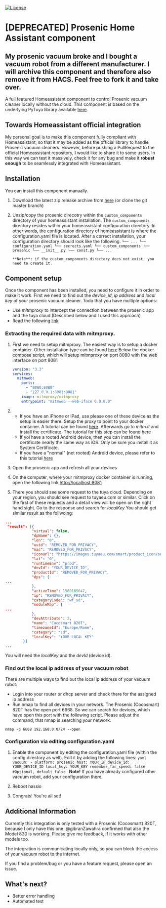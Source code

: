 [![License][license-shield]](LICENSE.md)

# [DEPRECATED] Prosenic Home Assistant component

## My prosenic vacuum broke and I bought a vacuum robot from a different manufacturer. I will archive this component and therefore also remove it from HACS. Feel free to fork it and take over.

A full featured Homeassistant component to control Prosenic vacuum cleaner locally without the cloud.
This component is based on the underlying PyTuya library available [here][pytuya].

## Towards Homeassistant official integration

My personal goal is to make this component fully compliant with Homeassistant, so
that it may be added as the official library to handle Prosenic vacuum cleaners.
However, before pushing a PullRequest to the official Homeassistant repository, I would like to share it to some users.
In this way we can test it massively, check it for any bug and make it **robust enough** to be seamlessly integrated
with Homeassistant.

## Installation

You can install this component manually.

1.  Download the latest zip release archive from [here][release-zip] (or clone the git master branch)
2.  Unzip/copy the prosenic direcotry within the `custom_components` directory of your homeassistant installation.
    The `custom_components` directory resides within your homeassistant configuration directory.
    In other words, the configuration directory of homeassistant is where the configuration.yaml file is located.
    After a correct installation, your configuration directory should look like the following.
    `└── ... └── configuration.yaml └── secrects.yaml └── custom_components └── prosenic └── __init__.py └── const.py └── ...`

        **Note**: if the custom_components directory does not exist, you need to create it.

## Component setup

Once the component has been installed, you need to configure it in order to make it work.
First we need to find out the _device_id_, _ip address_ and _local key_ of your prosenic vacuum cleaner.
Todo that you have multiple options:

- Use _mitmproxy_ to intercept the connection between the prosenic app and the tuya cloud (Described below and I used this approach)
- Read the following [link][tuyaapi-docs]

### Extracting the required data with mitmproxy.

1. First we need to setup mitmproxy. The easiest way is to setup a docker container. Other installation type can be found [here][mitmproxy-install]
   Below the docker-compose script, which will setup mitmproxy on port 8080 with the web interface on port 8081
   ```yaml
   version: "3.3"
   services:
     mitmweb:
       ports:
         - "8080:8080"
         - "127.0.0.1:8081:8081"
       image: mitmproxy/mitmproxy
       entrypoint: "mitmweb --web-iface 0.0.0.0"
   ```
1. - If you have an iPhone or iPad, use please one of these device as the setup is easier there.
     Setup the proxy to point to your docker container. A tutorial can be found [here][ios-proxy].
     Afterwards go to _mitm.it_ and install the certificate. The tutorial for this step can be found [here][mitmproxy-certs]
   - If yoi have a rooted Android device, then you can install the certificate nearly the same way as iOS. Only be sure you install it as System Certificate.
   - If you have a "normal" (not rooted) Android device, please refer to this tutorial [here][mitmproxy-android]

1. Open the prosenic app and refresh all your devices
1. On the computer, where your mitmproxy docker container is running, open the following link [http://localhost:8081](http://localhost:8081)
1. There you should see some request to the tuya cloud. Depending on your region, you should see request to tuyaeu.com or similar.
   Click on the first of these requests and a detail view will be open on the right hand sight. Go to the response and search for _localKey_
   You should get similar result as the follwoing:

```json
...
 "result": [{
            "virtual": false,
            "dpName": {},
            "lon": "0",
            "uuid": "REMOVED_FOR_PRIVACY",
            "mac": "REMOVED_FOR_PRIVACY",
            "iconUrl": "https://images.tuyaeu.com/smart/product_icon/sd.png",
            "lat": "0",
            "runtimeEnv": "prod",
            "devId": "YOUR_DEVICE_ID",
            "productId": "REMOVED_FOR_PRIVACY",
            "dps": {
...
            },
            "activeTime": 1580185647,
            "ip": "REMOVED_FOR_PRIVACY",
            "categoryCode": "wf_sd",
            "moduleMap": {
...
            },
            "devAttribute": 3,
            "name": "Cocosmart 820T",
            "timezoneId": "Europe/Rome",
            "category": "sd",
            "localKey": "YOUR_LOCAL_KEY"
        }]
...
```

You will need the _localKey_ and the _devId_ (device id).

### Find out the local ip address of your vacuum robot

There are multiple ways to find out the local ip address of your vacuum robot:

- Login into your router or dhcp server and check there for the assigned ip address
- Run nmap to find all devices in your network.
  The Prosenic (Cocosmart) 820T has the open port 6668.
  So we can search for devices, which have open this port with the following script. Please adjust the command, that nmap is searching your network.

```shell script
nmap -p 6668 192.168.0.0/24 --open
```

### Configuration via editing configuration.yaml

1. Enable the component by editing the configuration.yaml file (within the config directory as well).
   Edit it by adding the following lines:
   `yaml vacuum: - platform: prosenic host: YOUR_IP device_id: YOUR_DEVICE_ID local_key: YOUR_KEY remember_fan_speed: false #Optional, default false `
   **Note!** If you have already configured other vacuum robot, add your configuration there.

1. Reboot hassio
1. Congrats! You're all set!

## Additional Information

Currently this integration is only tested with a Prosenic (Cocosmart) 820T, because I only have this one.
@gibranZawahra confirmed that also the Model 830 is working.
Please give me feedback, if it works with other models too.

The integration is communicating locally only, so you can block the access of your vacuum robot to the internet.

If you find a problem/bug or you have a feature request, please open an issue.

## What's next?

- Better error handling
- Automated test

[license-shield]: https://img.shields.io/github/license/edenhaus/ha-prosenic?style=for-the-badge
[pytuya]: https://github.com/clach04/python-tuya
[tuyaapi-docs]: https://github.com/codetheweb/tuyapi/blob/master/docs/SETUP.md
[release-zip]: https://github.com/edenhaus/ha-prosenic/releases/latest/download/prosenic.zip
[mitmproxy-install]: https://docs.mitmproxy.org/stable/overview-installation/
[mitmproxy-certs]: https://docs.mitmproxy.org/stable/concepts-certificates/
[mitmproxy-android]: https://docs.mitmproxy.org/stable/howto-install-system-trusted-ca-android/
[ios-proxy]: http://www.iphonehacks.com/2017/02/how-to-configure-use-proxy-iphone-ipad.html
